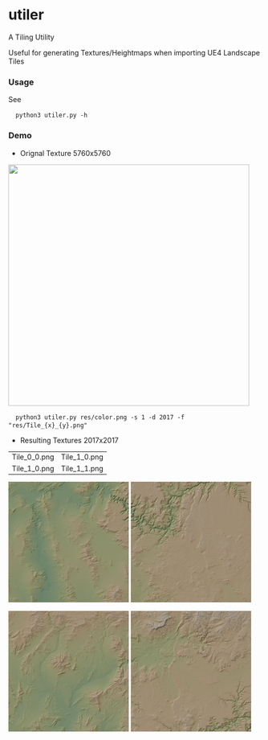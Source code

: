 # utiler
A Tiling Utility

Useful for generating Textures/Heightmaps when importing UE4 Landscape Tiles

### Usage 
  
  See
```shell
  python3 utiler.py -h
```

### Demo 

- Orignal Texture 5760x5760
<img align="center" width="480" height="480" src="./res/color.png">

```shell
  python3 utiler.py res/color.png -s 1 -d 2017 -f "res/Tile_{x}_{y}.png" 
```
- Resulting Textures 2017x2017



|              |              |
|------------- |--------------|
| Tile_0_0.png | Tile_1_0.png |
| Tile_1_0.png | Tile_1_1.png |

<img   width="240" height="240" src="./res/Tile_0_0.png"> <img   width="240" height="240" src="./res/Tile_1_0.png">

<img    width="240" height="240" src="./res/Tile_0_1.png"> <img   width="240" height="240" src="./res/Tile_1_1.png">
  
